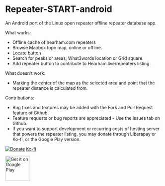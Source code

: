 # Repeater-START-android
An Android port of the Linux open repeater offline repeater database app.

What works:
* Offline cache of hearham.com repeaters
* Browse Mapbox topo map, online or offline.
* Locate button
* Search for peaks or areas, What3words location or Grid square.
* Add repeater button to contribute to Hearham.live/repeaters listing.

What doesn't work:
* Marking the center of the map as the selected area and point that the repeater distance is calculated from.

Contributions:
* Bug fixes and features may be added with the Fork and Pull Request feature of Github.
* Feature requests or bug reports are appreciated - Use the Issues tab on Github.
* If you want to support development or recurring costs of hosting server that powers the repeater listing, you may donate through Liberapay or Ko-fi, or the Google Play version.

[![Donate](https://liberapay.com/assets/widgets/donate.svg)](https://liberapay.com/Programmin/donate)
[Ko-fi](https://ko-fi.com/hearham)

[<img src="https://hearham.com/img/GP.png"
     alt="Get it on Google Play"
     height="80">](https://play.google.com/store/apps/details?id=com.hearham.repeaterstartpremium)
